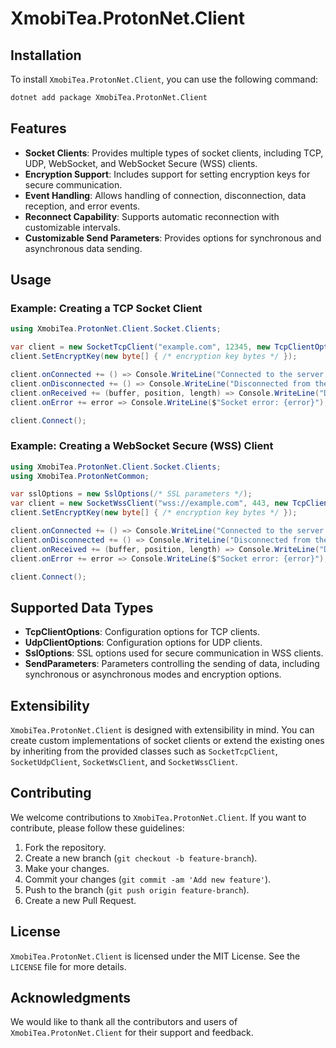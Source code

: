 # XmobiTea.ProtonNet.Client

## Installation

To install `XmobiTea.ProtonNet.Client`, you can use the following command:

```bash
dotnet add package XmobiTea.ProtonNet.Client
```

## Features

- **Socket Clients**: Provides multiple types of socket clients, including TCP, UDP, WebSocket, and WebSocket Secure (WSS) clients.
- **Encryption Support**: Includes support for setting encryption keys for secure communication.
- **Event Handling**: Allows handling of connection, disconnection, data reception, and error events.
- **Reconnect Capability**: Supports automatic reconnection with customizable intervals.
- **Customizable Send Parameters**: Provides options for synchronous and asynchronous data sending.

## Usage

### Example: Creating a TCP Socket Client

```csharp
using XmobiTea.ProtonNet.Client.Socket.Clients;

var client = new SocketTcpClient("example.com", 12345, new TcpClientOptions());
client.SetEncryptKey(new byte[] { /* encryption key bytes */ });

client.onConnected += () => Console.WriteLine("Connected to the server.");
client.onDisconnected += () => Console.WriteLine("Disconnected from the server.");
client.onReceived += (buffer, position, length) => Console.WriteLine("Data received from server.");
client.onError += error => Console.WriteLine($"Socket error: {error}");

client.Connect();
```

### Example: Creating a WebSocket Secure (WSS) Client

```csharp
using XmobiTea.ProtonNet.Client.Socket.Clients;
using XmobiTea.ProtonNetCommon;

var sslOptions = new SslOptions(/* SSL parameters */);
var client = new SocketWssClient("wss://example.com", 443, new TcpClientOptions(), sslOptions);
client.SetEncryptKey(new byte[] { /* encryption key bytes */ });

client.onConnected += () => Console.WriteLine("Connected to the server.");
client.onDisconnected += () => Console.WriteLine("Disconnected from the server.");
client.onReceived += (buffer, position, length) => Console.WriteLine("Data received from server.");
client.onError += error => Console.WriteLine($"Socket error: {error}");

client.Connect();
```

## Supported Data Types

- **TcpClientOptions**: Configuration options for TCP clients.
- **UdpClientOptions**: Configuration options for UDP clients.
- **SslOptions**: SSL options used for secure communication in WSS clients.
- **SendParameters**: Parameters controlling the sending of data, including synchronous or asynchronous modes and encryption options.

## Extensibility

`XmobiTea.ProtonNet.Client` is designed with extensibility in mind. You can create custom implementations of socket clients or extend the existing ones by inheriting from the provided classes such as `SocketTcpClient`, `SocketUdpClient`, `SocketWsClient`, and `SocketWssClient`.

## Contributing

We welcome contributions to `XmobiTea.ProtonNet.Client`. If you want to contribute, please follow these guidelines:

1. Fork the repository.
2. Create a new branch (`git checkout -b feature-branch`).
3. Make your changes.
4. Commit your changes (`git commit -am 'Add new feature'`).
5. Push to the branch (`git push origin feature-branch`).
6. Create a new Pull Request.

## License

`XmobiTea.ProtonNet.Client` is licensed under the MIT License. See the `LICENSE` file for more details.

## Acknowledgments

We would like to thank all the contributors and users of `XmobiTea.ProtonNet.Client` for their support and feedback.
